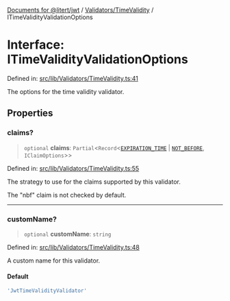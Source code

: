 [Documents for @litert/jwt](../../../index.md) / [Validators/TimeValidity](../index.md) / ITimeValidityValidationOptions

# Interface: ITimeValidityValidationOptions

Defined in: [src/lib/Validators/TimeValidity.ts:41](https://github.com/litert/jwt.js/blob/master/src/lib/Validators/TimeValidity.ts#L41)

The options for the time validity validator.

## Properties

### claims?

> `optional` **claims**: `Partial`\<`Record`\<[`EXPIRATION_TIME`](../../../Constants/enumerations/EStdPayloadClaim.md#expiration_time) \| [`NOT_BEFORE`](../../../Constants/enumerations/EStdPayloadClaim.md#not_before), `IClaimOptions`\>\>

Defined in: [src/lib/Validators/TimeValidity.ts:55](https://github.com/litert/jwt.js/blob/master/src/lib/Validators/TimeValidity.ts#L55)

The strategy to use for the claims supported by this validator.

The "nbf" claim is not checked by default.

***

### customName?

> `optional` **customName**: `string`

Defined in: [src/lib/Validators/TimeValidity.ts:48](https://github.com/litert/jwt.js/blob/master/src/lib/Validators/TimeValidity.ts#L48)

A custom name for this validator.

#### Default

```ts
'JwtTimeValidityValidator'
```
